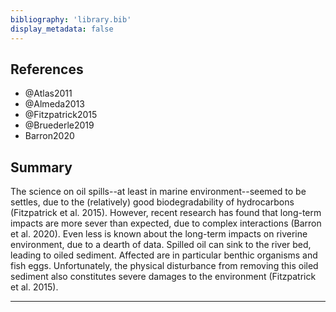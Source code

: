 ```yaml
---
bibliography: 'library.bib'
display_metadata: false
---
```


## References

* @Atlas2011
* @Almeda2013
* @Fitzpatrick2015
* @Bruederle2019
* Barron2020

## Summary

The science on oil spills--at least in marine environment--seemed to be settles, due to the (relatively) good biodegradability of hydrocarbons (Fitzpatrick et al. 2015). However, recent research has found that long-term impacts are more sever than expected, due to complex interactions (Barron et al. 2020). Even less is known about the long-term impacts on riverine environment, due to a dearth of data. Spilled oil can sink to the river bed, leading to oiled sediment. Affected are in particular benthic organisms and fish eggs. Unfortunately, the physical disturbance from removing this oiled sediment also constitutes severe damages to the environment (Fitzpatrick et al. 2015).

---